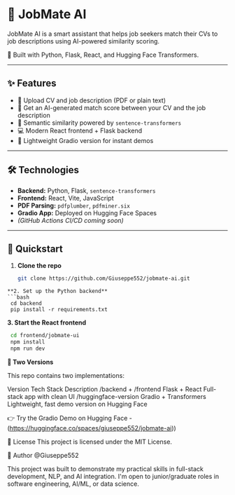 # 💼 JobMate AI

JobMate AI is a smart assistant that helps job seekers match their CVs to job descriptions using AI-powered similarity scoring.

🚀 Built with Python, Flask, React, and Hugging Face Transformers.

---

## ✨ Features

- 📄 Upload CV and job description (PDF or plain text)
- 🤖 Get an AI-generated match score between your CV and the job description
- 🧠 Semantic similarity powered by `sentence-transformers`
- 💻 Modern React frontend + Flask backend
- 🧪 Lightweight Gradio version for instant demos

---

## 🛠️ Technologies

- **Backend:** Python, Flask, `sentence-transformers`
- **Frontend:** React, Vite, JavaScript
- **PDF Parsing:** `pdfplumber`, `pdfminer.six`
- **Gradio App:** Deployed on Hugging Face Spaces  
- *(GitHub Actions CI/CD coming soon)*

---

## 🚀 Quickstart

1. **Clone the repo**  
   ```bash
   git clone https://github.com/Giuseppe552/jobmate-ai.git
  ```
**2. Set up the Python backend**
  ```bash
   cd backend
   pip install -r requirements.txt
  ```
**3. Start the React frontend**
  ```bash
   cd frontend/jobmate-ui
   npm install
   npm run dev
  ```



**🔀 Two Versions**

This repo contains two implementations:

Version	                     Tech Stack	                  Description
/backend + /frontend	         Flask + React	               Full-stack app with clean UI
/huggingface-version	         Gradio + Transformers	      Lightweight, fast demo version on Hugging Face


👉 Try the Gradio Demo on Hugging Face - (https://huggingface.co/spaces/giuseppe552/jobmate-ai))



📄 License
This project is licensed under the MIT License.


👤 Author
@Giuseppe552


This project was built to demonstrate my practical skills in full-stack development, NLP, and AI integration.
I'm open to junior/graduate roles in software engineering, AI/ML, or data science.



